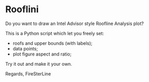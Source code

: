 # Rooflini
Do you want to draw an Intel Advisor style Roofline Analysis plot?

This is a Python script which let you freely set:
- roofs and upper bounds (with labels);
- data points;
- plot figure aspect and ratio;

Try it out and make it your own.

Regards,
FireSterLine
